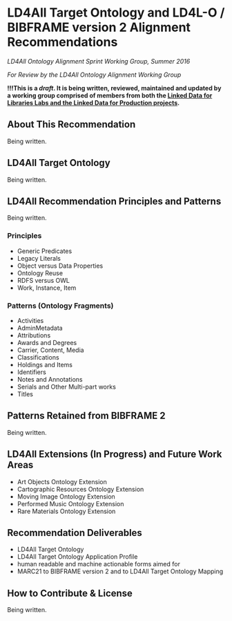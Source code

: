 # LD4All Target Ontology and LD4L-O / BIBFRAME version 2 Alignment Recommendations
*LD4All Ontology Alignment Sprint Working Group, Summer 2016*

*For Review by the LD4All Ontology Alignment Working Group*

**!!!This is a _draft_. It is being written, reviewed, maintained and updated by a working group comprised of members from both the [Linked Data for Libraries Labs and the Linked Data for Production projects](https://www.ld4l.org/).**

## About This Recommendation

Being written.

## LD4All Target Ontology

Being written.

## LD4All Recommendation Principles and Patterns

Being written.

### Principles

- Generic Predicates
- Legacy Literals
- Object versus Data Properties
- Ontology Reuse
- RDFS versus OWL
- Work, Instance, Item

### Patterns (Ontology Fragments)

- Activities
- AdminMetadata
- Attributions
- Awards and Degrees
- Carrier, Content, Media
- Classifications
- Holdings and Items
- Identifiers
- Notes and Annotations
- Serials and Other Multi-part works
- Titles

## Patterns Retained from BIBFRAME 2

Being written.

## LD4All Extensions (In Progress) and Future Work Areas

- Art Objects Ontology Extension
- Cartographic Resources Ontology Extension
- Moving Image Ontology Extension
- Performed Music Ontology Extension
- Rare Materials Ontology Extension

## Recommendation Deliverables

- LD4All Target Ontology
- LD4All Target Ontology Application Profile
 - human readable and machine actionable forms aimed for
- MARC21 to BIBFRAME version 2 and to LD4All Target Ontology Mapping

## How to Contribute & License

Being written.
